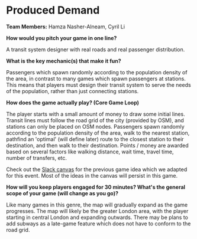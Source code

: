 # Produced Demand

**Team Members:** Hamza Nasher-Alneam, Cyril Li

**How would you pitch your game in one line?**

A transit system designer with real roads and real passenger distribution.

**What is the key mechanic(s) that make it fun?**

Passengers which spawn randomly according to the population density of the area, in contrast to many games which spawn passengers at stations. This means that players must design their transit system to serve the needs of the population, rather than just connecting stations.

**How does the game actually play? (Core Game Loop)**

The player starts with a small amount of money to draw some initial lines. Transit lines must follow the road grid of the city (provided by OSM), and stations can only be placed on OSM nodes. Passengers spawn randomly according to the population density of the area, walk to the nearest station, pathfind an 'optimal' (will define later) route to the closest station to their destination, and then walk to their destination. Points / money are awarded based on several factors like walking distance, wait time, travel time, number of transfers, etc.

Check out the [Slack canvas](https://hackclub.slack.com/canvas/C07TSCMB4LC) for the previous game idea which we adapted for this event. Most of the ideas in the canvas will persist in this game.

**How will you keep players engaged for 30 minutes? What's the general scope of your game (will change as you go)?**

Like many games in this genre, the map will gradually expand as the game progresses. The map will likely be the greater London area, with the player starting in central London and expanding outwards. There may be plans to add subways as a late-game feature which does not have to conform to the road grid.
